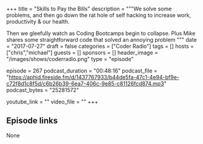 +++
title = "Skills to Pay the Bills"
description = """We solve some problems, and then go down the rat hole of self hacking to increase work, productivity & our health. 

Then we gleefully watch as Coding Bootcamps begin to collapse. Plus Mike shares some straightforward code that solved an annoying problem
"""
date = "2017-07-27"
draft = false
categories = ["Coder Radio"]
tags = []
hosts = ["chris","michael"]
guests = []
sponsors = []
header_image = "/images/shows/coderradio.png"
type = "episode"

episode = 267
podcast_duration = "00:48:16"
podcast_file = "https://aphid.fireside.fm/d/1437767933/b44de5fa-47c1-4e94-bf9e-c72f8d1c8f5d/c6b26b39-6ea7-406c-9e85-c81126fcd874.mp3"
podcast_bytes = "25281572"

youtube_link = ""
video_file = ""
+++

## Episode links

None

